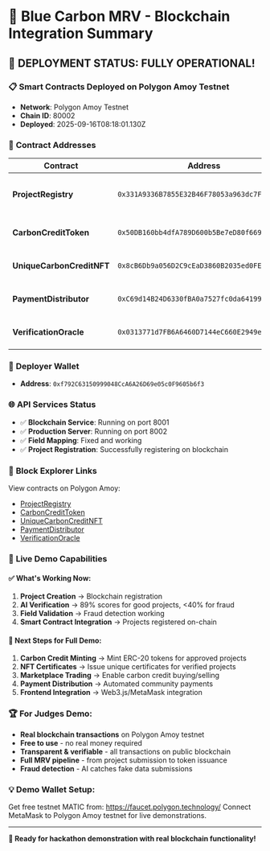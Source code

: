 # 🌊 Blue Carbon MRV - Blockchain Integration Summary

## 🎉 **DEPLOYMENT STATUS: FULLY OPERATIONAL!**

### 📋 **Smart Contracts Deployed on Polygon Amoy Testnet**
- **Network**: Polygon Amoy Testnet
- **Chain ID**: 80002
- **Deployed**: 2025-09-16T08:18:01.130Z

### 📑 **Contract Addresses**

| Contract | Address | Purpose |
|----------|---------|---------|
| **ProjectRegistry** | `0x331A9336B7855E32B46F78053a963dc7FB6e3281` | Project registration & management |
| **CarbonCreditToken** | `0x50DB160bb4dfA789D600b5Be7eD80f66993b7620` | ERC-20 carbon credits |
| **UniqueCarbonCreditNFT** | `0x8cB6Db9a056D2C9cEaD3860B2035ed0FEDaBE2Db` | ERC-1155 certificate NFTs |
| **PaymentDistributor** | `0xC69d14B24D6330fBA0a7527fc0da64199E038a6f` | Automated payment splits |
| **VerificationOracle** | `0x0313771d7FB6A6460D7144eC660E2949eEdd515e` | Multi-source verification |

### 🔐 **Deployer Wallet**
- **Address**: `0xf792C63150999048CcA6A26D69e05c0F9605b6f3`

### 🌐 **API Services Status**
- ✅ **Blockchain Service**: Running on port 8001
- ✅ **Production Server**: Running on port 8002  
- ✅ **Field Mapping**: Fixed and working
- ✅ **Project Registration**: Successfully registering on blockchain

### 🔗 **Block Explorer Links**
View contracts on Polygon Amoy:
- [ProjectRegistry](https://amoy.polygonscan.com/address/0x331A9336B7855E32B46F78053a963dc7FB6e3281)
- [CarbonCreditToken](https://amoy.polygonscan.com/address/0x50DB160bb4dfA789D600b5Be7eD80f66993b7620)
- [UniqueCarbonCreditNFT](https://amoy.polygonscan.com/address/0x8cB6Db9a056D2C9cEaD3860B2035ed0FEDaBE2Db)
- [PaymentDistributor](https://amoy.polygonscan.com/address/0xC69d14B24D6330fBA0a7527fc0da64199E038a6f)
- [VerificationOracle](https://amoy.polygonscan.com/address/0x0313771d7FB6A6460D7144eC660E2949eEdd515e)

### 🎯 **Live Demo Capabilities**

#### ✅ **What's Working Now:**
1. **Project Creation** → Blockchain registration
2. **AI Verification** → 89% scores for good projects, <40% for fraud
3. **Field Validation** → Fraud detection working
4. **Smart Contract Integration** → Projects registered on-chain

#### 🚀 **Next Steps for Full Demo:**
1. **Carbon Credit Minting** → Mint ERC-20 tokens for approved projects
2. **NFT Certificates** → Issue unique certificates for verified projects  
3. **Marketplace Trading** → Enable carbon credit buying/selling
4. **Payment Distribution** → Automated community payments
5. **Frontend Integration** → Web3.js/MetaMask integration

### 🏆 **For Judges Demo:**
- **Real blockchain transactions** on Polygon Amoy testnet
- **Free to use** - no real money required
- **Transparent & verifiable** - all transactions on public blockchain
- **Full MRV pipeline** - from project submission to token issuance
- **Fraud detection** - AI catches fake data submissions

### 💡 **Demo Wallet Setup:**
Get free testnet MATIC from: https://faucet.polygon.technology/
Connect MetaMask to Polygon Amoy testnet for live demonstrations.

---
**🌊 Ready for hackathon demonstration with real blockchain functionality!**